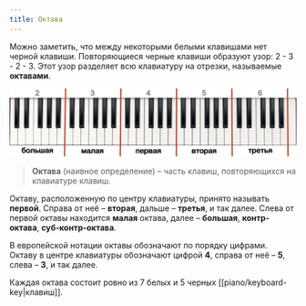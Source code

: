 ```yaml
---
title: Октава
---
```

Можно заметить, что между некоторыми белыми клавишами нет черной клавиши. Повторяющиеся черные клавиши образуют узор: 2 - 3 - 2 - 3. Этот узор разделяет всю клавиатуру на отрезки, называемые **октавами**.

![Октавы](piano/octave.png)

> **Октава** (наивное определение) – часть клавиш, повторяющихся на клавиатуре клавиш.

Октаву, расположенную по центру клавиатуры, принято называть **первой**. Справа от неё – **вторая**, дальше – **третья**, и так далее.
Слева от первой октавы находится **малая** октава, далее – **большая**, **контр-октава**, **суб-контр-октава**.

В европейской нотации октавы обозначают по порядку цифрами. Октаву в центре клавиатуры обозначают цифрой **4**, справа от неё – **5**, слева – **3**, и так далее.

Каждая октава состоит ровно из 7 белых и 5 черных [[piano/keyboard-key|клавиш]].